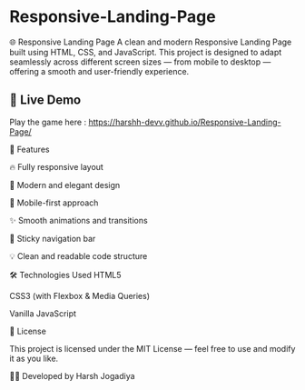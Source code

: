 # Responsive-Landing-Page
🌐 Responsive Landing Page A clean and modern Responsive Landing Page built using HTML, CSS, and JavaScript. This project is designed to adapt seamlessly across different screen sizes — from mobile to desktop — offering a smooth and user-friendly experience.  

## 🔗 Live Demo
Play the game here : https://harshh-devv.github.io/Responsive-Landing-Page/

🚀 Features

🔥 Fully responsive layout

🎨 Modern and elegant design

📱 Mobile-first approach

✨ Smooth animations and transitions

🧭 Sticky navigation bar

💡 Clean and readable code structure

🛠️ Technologies Used
HTML5

CSS3 (with Flexbox & Media Queries)

Vanilla JavaScript

📄 License

This project is licensed under the MIT License — feel free to use and modify it as you like.

👨‍💻 Developed by Harsh Jogadiya




